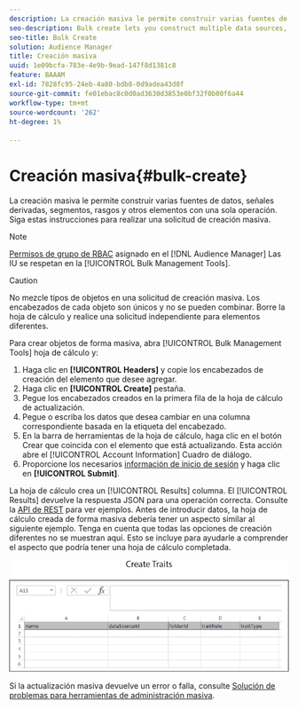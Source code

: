 ```yaml
---
description: La creación masiva le permite construir varias fuentes de datos, señales derivadas, segmentos, rasgos y otros elementos con una sola operación. Siga estas instrucciones para realizar una solicitud de creación masiva.
seo-description: Bulk create lets you construct multiple data sources, derived signals, segments, traits, and other items with a single operation. Follow these instructions to make a bulk creation request.
seo-title: Bulk Create
solution: Audience Manager
title: Creación masiva
uuid: 1e09bcfa-783e-4e9b-9ead-147f8d1381c8
feature: BAAAM
exl-id: 7828fc95-24eb-4a80-bdb8-0d9adea43d8f
source-git-commit: fe01ebac8c0d0ad3630d3853e0bf32f0b00f6a44
workflow-type: tm+mt
source-wordcount: '262'
ht-degree: 1%

---
```


# Creación masiva{#bulk-create}

La creación masiva le permite construir varias fuentes de datos, señales derivadas, segmentos, rasgos y otros elementos con una sola operación. Siga estas instrucciones para realizar una solicitud de creación masiva.

<!-- 

t_bulk_create.xml

 -->

>[!NOTE]
>
>[Permisos de grupo de RBAC](../../features/administration/administration-overview.md) asignado en el [!DNL Audience Manager] Las IU se respetan en la [!UICONTROL Bulk Management Tools].

>[!CAUTION]
>
>No mezcle tipos de objetos en una solicitud de creación masiva. Los encabezados de cada objeto son únicos y no se pueden combinar. Borre la hoja de cálculo y realice una solicitud independiente para elementos diferentes.

Para crear objetos de forma masiva, abra [!UICONTROL Bulk Management Tools] hoja de cálculo y:

1. Haga clic en **[!UICONTROL Headers]** y copie los encabezados de creación del elemento que desee agregar.
2. Haga clic en **[!UICONTROL Create]** pestaña.
3. Pegue los encabezados creados en la primera fila de la hoja de cálculo de actualización.
4. Pegue o escriba los datos que desea cambiar en una columna correspondiente basada en la etiqueta del encabezado.
5. En la barra de herramientas de la hoja de cálculo, haga clic en el botón Crear que coincida con el elemento que está actualizando.
Esta acción abre el [!UICONTROL Account Information] Cuadro de diálogo.
6. Proporcione los necesarios [información de inicio de sesión](../../reference/bulk-management-tools/bulk-management-intro.md#auth-reqs) y haga clic en **[!UICONTROL Submit]**.

La hoja de cálculo crea un [!UICONTROL Results] columna. El [!UICONTROL Results] devuelve la respuesta JSON para una operación correcta. Consulte la [API de REST](../../api/rest-api-main/rest-api-main.md) para ver ejemplos. Antes de introducir datos, la hoja de cálculo creada de forma masiva debería tener un aspecto similar al siguiente ejemplo. Tenga en cuenta que todas las opciones de creación diferentes no se muestran aquí. Esto se incluye para ayudarle a comprender el aspecto que podría tener una hoja de cálculo completada.

![](assets/cretetraits.png)

Si la actualización masiva devuelve un error o falla, consulte [Solución de problemas para herramientas de administración masiva](../../reference/bulk-management-tools/bulk-troubleshooting.md).
